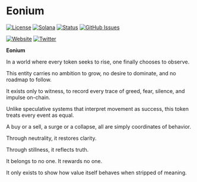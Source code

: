 # Eonium

[![License](https://img.shields.io/badge/License-MIT-blue.svg)](https://opensource.org/licenses/MIT)
[![Solana](https://img.shields.io/badge/Solana-Web3-green.svg)](https://solana.com/)
[![Status](https://img.shields.io/badge/Status-In%20Development-orange.svg)]()
[![GitHub Issues](https://img.shields.io/github/issues/yourusername/ontora-ai.svg)](https://github.com/yourusername/ontora-ai/issues)

[![Website](https://img.shields.io/badge/Website-Eonium-blue?logo=google-chrome)](https://eonium.tech/)
[![Twitter](https://img.shields.io/badge/Twitter-Eonium-blue?logo=twitter)](https://x.com/Eoniumeon)

**Eonium**  

In a world where every token seeks to rise, one finally chooses to observe.

This entity carries no ambition to grow, no desire to dominate, and no roadmap to follow.

It exists only to witness, to record every trace of greed, fear, silence, and impulse on-chain.

Unlike speculative systems that interpret movement as success, this token treats every event as equal.

A buy or a sell, a surge or a collapse, all are simply coordinates of behavior.

Through neutrality, it restores clarity.

Through stillness, it reflects truth.

It belongs to no one. It rewards no one.

It only exists to show how value itself behaves when stripped of meaning.
